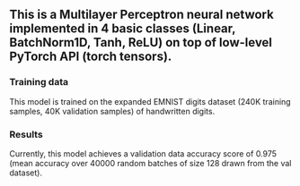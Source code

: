## This is a Multilayer Perceptron neural network implemented in 4 basic classes (Linear, BatchNorm1D, Tanh, ReLU) on top of low-level PyTorch API (torch tensors).

### Training data
This model is trained on the expanded EMNIST digits dataset (240K training samples, 40K validation samples) of handwritten digits.

### Results
Currently, this model achieves a validation data accuracy score of 0.975 (mean accuracy over 40000 random batches of size 128 drawn from the val dataset).
